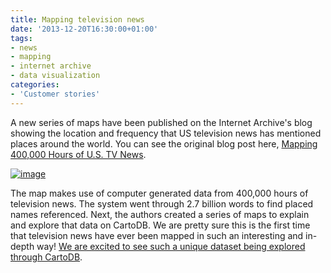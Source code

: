 ```yaml
---
title: Mapping television news
date: '2013-12-20T16:30:00+01:00'
tags:
- news
- mapping
- internet archive
- data visualization
categories:
- 'Customer stories'
---
```


A new series of maps have been published on the Internet Archive's blog showing the location and frequency that US television news has mentioned places around the world. You can see the original blog post here, <a href="http://blog.archive.org/2013/12/13/mapping-400000-hours-of-u-s-tv-news/">Mapping 400,000 Hours of U.S. TV News</a>.

<a href="http://blog.archive.org/2013/12/13/mapping-400000-hours-of-u-s-tv-news/"><img alt="image" src="http://i.imgur.com/HmK95p0.png"/></a>

The map makes use of computer generated data from 400,000 hours of television news. The system went through 2.7 billion words to find placed names referenced. Next, the authors created a series of maps to explain and explore that data on CartoDB. We are pretty sure this is the first time that television news have ever been mapped in such an interesting and in-depth way! <a href="http://blog.archive.org/2013/12/13/mapping-400000-hours-of-u-s-tv-news/">We are excited to see such a unique dataset being explored through CartoDB</a>.
